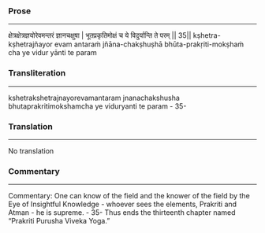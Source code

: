 ### Prose 
 --- 
क्षेत्रक्षेत्रज्ञयोरेवमन्तरं ज्ञानचक्षुषा |
भूतप्रकृतिमोक्षं च ये विदुर्यान्ति ते परम् || 35||
kṣhetra-kṣhetrajñayor evam antaraṁ jñāna-chakṣhuṣhā
bhūta-prakṛiti-mokṣhaṁ cha ye vidur yānti te param

### Transliteration 
 --- 
kshetrakshetrajnayorevamantaram jnanachakshusha bhutaprakritimokshamcha ye viduryanti te param - 35-

### Translation 
 --- 
No translation

### Commentary 
 --- 
Commentary: One can know of the field and the knower of the field by the Eye of Insightful Knowledge - whoever sees the elements, Prakriti and Atman - he is supreme. - 35- Thus ends the thirteenth chapter named “Prakriti Purusha Viveka Yoga.”